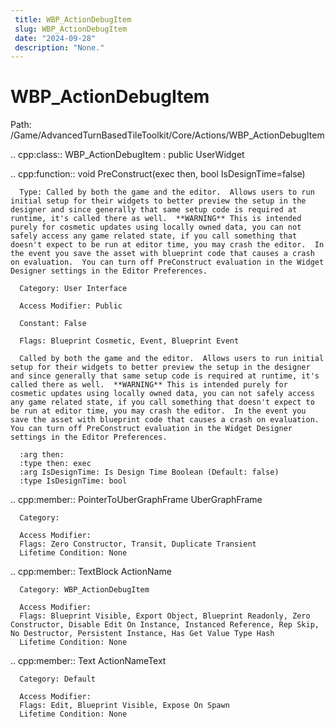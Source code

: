 ```yaml
---
 title: WBP_ActionDebugItem
 slug: WBP_ActionDebugItem
 date: "2024-09-28"
 description: "None."
---
```


WBP_ActionDebugItem
====================

Path: /Game/AdvancedTurnBasedTileToolkit/Core/Actions/WBP_ActionDebugItem

.. cpp:class:: WBP_ActionDebugItem : public UserWidget

   .. cpp:function:: void PreConstruct(exec then, bool IsDesignTime=false)

      Type: Called by both the game and the editor.  Allows users to run initial setup for their widgets to better preview the setup in the designer and since generally that same setup code is required at runtime, it's called there as well.  **WARNING** This is intended purely for cosmetic updates using locally owned data, you can not safely access any game related state, if you call something that doesn't expect to be run at editor time, you may crash the editor.  In the event you save the asset with blueprint code that causes a crash on evaluation.  You can turn off PreConstruct evaluation in the Widget Designer settings in the Editor Preferences.

      Category: User Interface

      Access Modifier: Public

      Constant: False

      Flags: Blueprint Cosmetic, Event, Blueprint Event

      Called by both the game and the editor.  Allows users to run initial setup for their widgets to better preview the setup in the designer and since generally that same setup code is required at runtime, it's called there as well.  **WARNING** This is intended purely for cosmetic updates using locally owned data, you can not safely access any game related state, if you call something that doesn't expect to be run at editor time, you may crash the editor.  In the event you save the asset with blueprint code that causes a crash on evaluation.  You can turn off PreConstruct evaluation in the Widget Designer settings in the Editor Preferences.

      :arg then: 
      :type then: exec
      :arg IsDesignTime: Is Design Time Boolean (Default: false)
      :type IsDesignTime: bool

   .. cpp:member:: PointerToUberGraphFrame UberGraphFrame

      Category: 

      Access Modifier: 
      Flags: Zero Constructor, Transit, Duplicate Transient
      Lifetime Condition: None

      

   .. cpp:member:: TextBlock ActionName

      Category: WBP_ActionDebugItem

      Access Modifier: 
      Flags: Blueprint Visible, Export Object, Blueprint Readonly, Zero Constructor, Disable Edit On Instance, Instanced Reference, Rep Skip, No Destructor, Persistent Instance, Has Get Value Type Hash
      Lifetime Condition: None

      

   .. cpp:member:: Text ActionNameText

      Category: Default

      Access Modifier: 
      Flags: Edit, Blueprint Visible, Expose On Spawn
      Lifetime Condition: None

      

